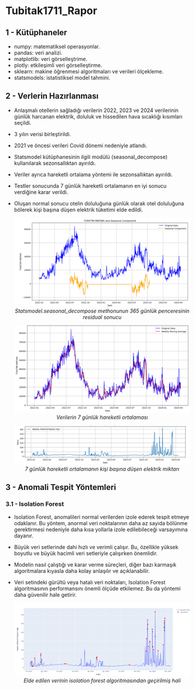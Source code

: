 # Tubitak1711_Rapor

## 1 - Kütüphaneler

- numpy: matematiksel operasyonlar.
- pandas: veri analizi.
- matplotlib: veri görselleştrime.
- plotly: etkileşimli veri görselleştirme.
- sklearn: makine öğrenmesi algoritmaları ve verileri ölçekleme.
- statsmodels: istatistiksel model tahmini.

## 2 - Verlerin Hazırlanması

- Anlaşmalı otellerin sağladığı verilerin 2022, 2023 ve 2024 verilerinin günlük harcanan elektrik, doluluk ve hissedilen hava sıcaklığı kısımları seçildi.
- 3 yılın verisi birleştirildi.
- 2021 ve öncesi verileri Covid dönemi nedeniyle atlandı.
- Statsmodel kütüphanesinin ilgili modülü (seasonal_decompose) kullanılarak sezonsallıktan ayırıldı.
- Veriler ayrıca hareketli ortalama yöntemi ile sezonsallıktan ayırıldı.
- Testler sonucunda 7 günlük hareketli ortalamanın en iyi sonucu verdiğine karar verildi.
- Oluşan normal sonucu otelin doluluğuna günlük olarak otel doluluğuna bölerek kişi başına düşen elektrik tüketimi elde edildi.

  <p align="center">
    <img src="images/Ekran görüntüsü 2024-07-15 163510.png">
    <br>
    <em >Statsmodel.seasonal_decompose methonunun 365 günlük penceresinin residual sonucu</em>
  </p>
  
  <p align="center">
    <img src="images/Ekran görüntüsü 2024-07-15 163701.png">
    <br>
    <em>Verilerin 7 günlük hareketli ortalaması</em>
  </p>

  <p align="center">
    <img src="images/Ekran görüntüsü 2024-07-15 164836.png">
    <br>
    <em>7 günlük hareketli ortalamanın kişi başına düşen elektrik miktarı</em>
  </p>

## 3 - Anomali Tespit Yöntemleri

### 3.1 - Isolation Forest

- Isolation Forest, anomalileri normal verilerden izole ederek tespit etmeye odaklanır. Bu yöntem, anormal veri noktalarının daha az sayıda bölünme gerektirmesi nedeniyle daha kısa yollarla izole edilebileceği varsayımına dayanır.
- Büyük veri setlerinde dahi hızlı ve verimli çalışır. Bu, özellikle yüksek boyutlu ve büyük hacimli veri setleriyle çalışırken önemlidir.
- Modelin nasıl çalıştığı ve karar verme süreçleri, diğer bazı karmaşık algoritmalara kıyasla daha kolay anlaşılır ve açıklanabilir.
- Veri setindeki gürültü veya hatalı veri noktaları, Isolation Forest algoritmasının performansını önemli ölçüde etkilemez. Bu da yöntemi daha güvenilir hale getirir.

  <p align="center">
    <img src="images/Ekran görüntüsü 2024-07-15 165443.png">
    <br>
    <em>Elde edilen verinin isolation forest algoritmasından geçirilmiş hali</em>
  </p>
  
